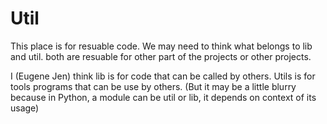 Util
====

This place is for resuable code. We may need to think what belongs to lib and util.
both are resuable for other part of the projects or other projects.

I (Eugene Jen) think lib is for code that can be called by others. Utils is for tools
programs that can be use by others. (But it may be a little blurry because in Python,
a module can be util or lib, it depends on context of its usage)


